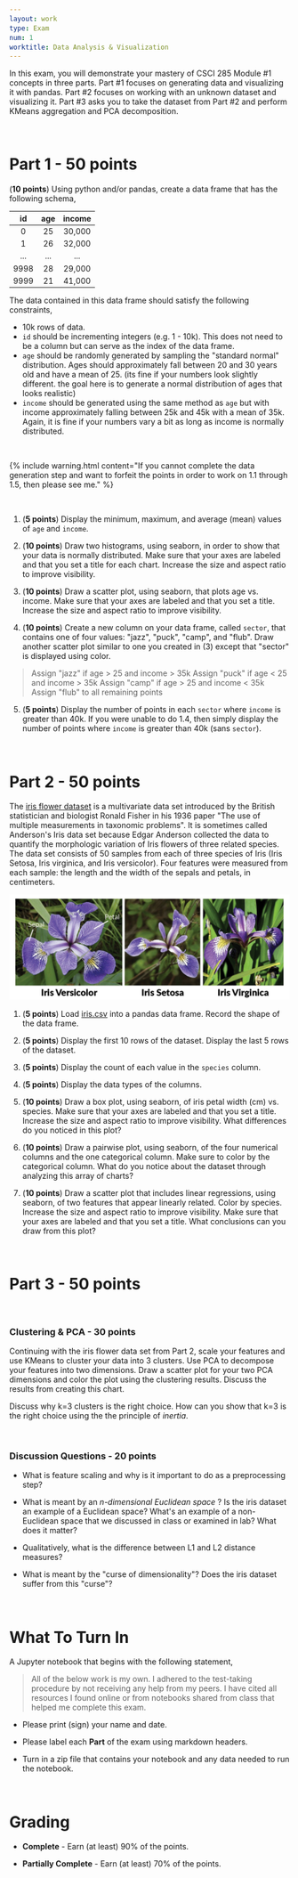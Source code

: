 ```yaml
---
layout: work
type: Exam
num: 1
worktitle: Data Analysis & Visualization
---
```


In this exam, you will demonstrate your mastery of CSCI 285 Module #1 concepts in three parts. Part #1 focuses on generating data and visualizing it with pandas. Part #2 focuses on working with an unknown dataset and visualizing it. Part #3 asks you to take the dataset from Part #2 and perform KMeans aggregation and PCA decomposition.

<br />

# Part 1 - 50 points

(**10 points**) Using python and/or pandas, create a data frame that has the following schema, 

|  id   | age  | income |
| :---: | :--: | :----: |
|   0   |  25  | 30,000 |
|   1   |  26  | 32,000 |
|  ...  | ...  |  ...   |
| 9998  |  28  | 29,000 |
| 9999  |  21  | 41,000 |


The data contained in this data frame should satisfy the following constraints, 

* 10k rows of data.
* `id` should be incrementing integers (e.g. 1 - 10k). This does not need to be a column but can serve as the index of the data frame. 
* `age` should be randomly generated by sampling the "standard normal" distribution. Ages should approximately fall between 20 and 30 years old and have a mean of 25. (its fine if your numbers look slightly different. the goal here is to generate a normal distribution of ages that looks realistic)
* `income` should be generated using the same method as `age` but with income approximately falling between 25k and 45k with a mean of 35k. Again, it is fine if your numbers vary a bit as long as income is normally distributed. 

<br />

{% include warning.html content="If you cannot complete the data generation step and want to forfeit the points in order to work on 1.1 through 1.5, then please see me." %}

<br />


1. (**5 points**) Display the minimum, maximum, and average (mean) values of `age` and `income`. 

2. (**10 points**) Draw two histograms, using seaborn, in order to show that your data is normally distributed. Make sure that your axes are labeled and that you set a title for each chart. Increase the size and aspect ratio to improve visibility. 

3. (**10 points**) Draw a scatter plot, using seaborn, that plots age vs. income. Make sure that your axes are labeled and that you set a title. Increase the size and aspect ratio to improve visibility.

4. (**10 points**) Create a new column on your data frame, called `sector`, that contains one of four values: "jazz", "puck", "camp", and "flub". Draw another scatter plot similar to one you created in (3) except that "sector" is displayed using color.
> Assign "jazz" if age > 25 and income > 35k
> Assign "puck" if age < 25 and income > 35k
> Assign "camp" if age > 25 and income < 35k
> Assign "flub" to all remaining points

5. (**5 points**) Display the number of points in each `sector` where `income` is greater than 40k. If you were unable to do 1.4, then simply display the number of points where `income` is greater than 40k (sans `sector`). 



<br />


# Part 2 - 50 points

The [iris flower dataset](https://www.kaggle.com/datasets/arshid/iris-flower-dataset) is a multivariate data set introduced by the British statistician and biologist Ronald Fisher in his 1936 paper "The use of multiple measurements in taxonomic problems". It is sometimes called Anderson's Iris data set because Edgar Anderson collected the data to quantify the morphologic variation of Iris flowers of three related species. The data set consists of 50 samples from each of three species of Iris (Iris Setosa, Iris virginica, and Iris versicolor). Four features were measured from each sample: the length and the width of the sepals and petals, in centimeters.


<img src="../assets/images/iris.png" alt="" width="600"/>


1. (**5 points**) Load [iris.csv](../assets/data/iris.csv) into a pandas data frame. Record the shape of the data frame. 

2. (**5 points**) Display the first 10 rows of the dataset. Display the last 5 rows of the dataset.

3. (**5 points**) Display the count of each value in the `species` column. 

4. (**5 points**) Display the data types of the columns.

5. (**10 points**) Draw a box plot, using seaborn, of iris petal width (cm) vs. species. Make sure that your axes are labeled and that you set a title. Increase the size and aspect ratio to improve visibility. What differences do you noticed in this plot? 

6. (**10 points**) Draw a pairwise plot, using seaborn, of the four numerical columns and the one categorical column. Make sure to color by the categorical column. What do you notice about the dataset through analyzing this array of charts?

7. (**10 points**) Draw a scatter plot that includes linear regressions, using seaborn, of two features that appear linearly related. Color by species. Increase the size and aspect ratio to improve visibility. Make sure that your axes are labeled and that you set a title. What conclusions can you draw from this plot?

<br />

# Part 3 - 50 points

<br />

### Clustering & PCA - 30 points

Continuing with the iris flower data set from Part 2, scale your features and use KMeans to cluster your data into 3 clusters. Use PCA to decompose your features into two dimensions. Draw a scatter plot for your two PCA dimensions and color the plot using the clustering results. Discuss the results from creating this chart. 

Discuss why k=3 clusters is the right choice. How can you show that k=3 is the right choice using the the principle of _inertia_. 

<br />

### Discussion Questions - 20 points

* What is feature scaling and why is it important to do as a preprocessing step?

* What is meant by an _n-dimensional Euclidean space_ ? Is the iris dataset an example of a Euclidean space? What's an example of a non-Euclidean space that we discussed in class or examined in lab? What does it matter?

* Qualitatively, what is the difference between L1 and L2 distance measures?

* What is meant by the "curse of dimensionality"? Does the iris dataset suffer from this "curse"? 

<br />

# What To Turn In

A Jupyter notebook that begins with the following statement, 

> All of the below work is my own. I adhered to the test-taking procedure by not receiving any help from my peers. I have cited all resources I found online or from notebooks shared from class that helped me complete this exam.



* Please print (sign) your name and date. 

* Please label each **Part** of the exam using markdown headers. 

* Turn in a zip file that contains your notebook and any data needed to run the notebook.

<br />

# Grading

* **Complete** - Earn (at least) 90% of the points.

* **Partially Complete** - Earn (at least) 70% of the points. 


